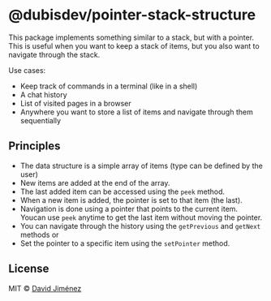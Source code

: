 # @dubisdev/pointer-stack-structure

This package implements something similar to a stack, but with a pointer. This is useful when you want to keep a stack of items, but you also want to navigate through the stack.

Use cases:

- Keep track of commands in a terminal (like in a shell)
- A chat history
- List of visited pages in a browser
- Anywhere you want to store a list of items and navigate through them sequentially

## Principles

- The data structure is a simple array of items (type can be defined by the user)
- New items are added at the end of the array.
- The last added item can be accessed using the `peek` method.
- When a new item is added, the pointer is set to that item (the last).
- Navigation is done using a pointer that points to the current item. Youcan use `peek` anytime to get the last item without moving the pointer.
- You can navigate through the history using the `getPrevious` and `getNext` methods or
- Set the pointer to a specific item using the `setPointer` method.

## License

MIT © [David Jiménez](https://dubis.dev)
